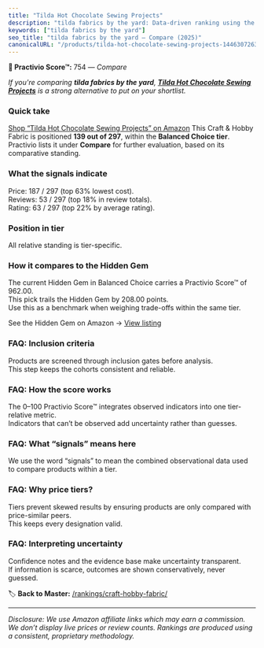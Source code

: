 ```yaml
---
title: "Tilda Hot Chocolate Sewing Projects"
description: "tilda fabrics by the yard: Data-driven ranking using the Practivio Score™. Positioned by quality, value, demand, findability, momentum."
keywords: ["tilda fabrics by the yard"]
seo_title: "tilda fabrics by the yard — Compare (2025)"
canonicalURL: "/products/tilda-hot-chocolate-sewing-projects-1446307263/"
---
```


**🛒 Practivio Score™:** 754 — _Compare_


*If you're comparing **tilda fabrics by the yard**, **[Tilda Hot Chocolate Sewing Projects](https://www.amazon.com/dp/1446307263?tag=practivio-20)** is a strong alternative to put on your shortlist.*
### Quick take
[Shop “Tilda Hot Chocolate Sewing Projects” on Amazon](https://www.amazon.com/dp/1446307263?tag=practivio-20)
This Craft & Hobby Fabric is positioned **139 out of 297**, within the **Balanced Choice tier**.  
Practivio lists it under **Compare** for further evaluation, based on its comparative standing.

### What the signals indicate
Price: 187 / 297 (top 63% lowest cost).  
Reviews: 53 / 297 (top 18% in review totals).  
Rating: 63 / 297 (top 22% by average rating).  

### Position in tier
All relative standing is tier-specific.

### How it compares to the Hidden Gem
The current Hidden Gem in Balanced Choice carries a Practivio Score™ of 962.00.  
This pick trails the Hidden Gem by 208.00 points.  
Use this as a benchmark when weighing trade-offs within the same tier.  

See the Hidden Gem on Amazon → [View listing](https://www.amazon.com/dp/B07DRKZNP7?tag=practivio-20)

### FAQ: Inclusion criteria
Products are screened through inclusion gates before analysis.  
This step keeps the cohorts consistent and reliable.

### FAQ: How the score works
The 0–100 Practivio Score™ integrates observed indicators into one tier-relative metric.  
Indicators that can’t be observed add uncertainty rather than guesses.

### FAQ: What “signals” means here
We use the word “signals” to mean the combined observational data used to compare products within a tier.

### FAQ: Why price tiers?
Tiers prevent skewed results by ensuring products are only compared with price-similar peers.  
This keeps every designation valid.

### FAQ: Interpreting uncertainty
Confidence notes and the evidence base make uncertainty transparent.  
If information is scarce, outcomes are shown conservatively, never guessed.

<!-- Missing template for Compare/CompareWithinPriceClass -->


🏷️ **Back to Master:** [/rankings/craft-hobby-fabric/](/rankings/craft-hobby-fabric/)

---
_Disclosure: We use Amazon affiliate links which may earn a commission. We don’t display live prices or review counts. Rankings are produced using a consistent, proprietary methodology._
